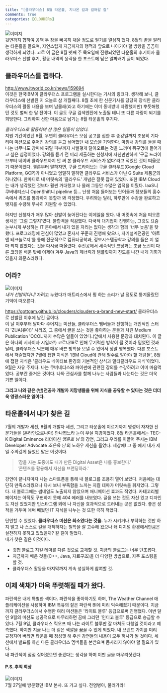 ```yaml
---
title: "[클라우더스] 8월 타운홀, 지나온 길과 걸어갈 길"
comments: true
categories: [CLOUDERs]
---
```

![이미지](https://user-images.githubusercontent.com/50163676/92095042-1f493400-ee10-11ea-966d-a3049d597d45.jpeg "8월-타운홀-필기")  
뒷면까지 합하여 공책 두 장을 빼곡히 채울 정도로 필기를 열심히 했다. 8월의 끝을 알리는 타운홀을 들으며, 자연스럽게 지금까지의 행적과 앞으로 나아가야 할 방향을 곰곰이 생각하게 되었다. 고로 이 글은 8월 넷째 주 목요일에 진행되었던 타운홀의 후기이자 클라우더스 선발 후기, 활동 내역의 윤곽을 한 포스트에 담은 알짜배기 글이 되었다.    

## 클라우더스를 접하다.
<http://www.itworld.co.kr/news/159694>  
이것은 한국IBM이 클라우더스 프로그램을 실시한다는 기사의 링크다. 생각해 보니, 클라우더스에 선발된 지 오늘로 삼 개월째다. 8월 초에 한 신문기사를 당당히 장식한 클라우더스의 활동 내용을 보며 남몰래(라고 하기에는 이미 동네방네 자랑했지만) 뿌듯해했던 것도 벌써 한 달 전이다. 이 글도 구글 검색엔진에 노출될 테니 또 다른 자랑이 되기를 희망한다. 그리하여 선한 마음으로 남기는 8월 타운홀의 후기다.    

*클라우더스로 활동하며 참 많은 일들이 있었다.*    
지원 기간이었던 6월, 우연히 클라우더스 모집 공고를 접한 후 종강일까지 조용히 기다리며 미션으로 주어진 강의를 듣고 싶어했던 내 모습을 기억한다. 마침내 강의를 들을 때 나는 너무나도 창피해 귀밑 피부까지 시뻘겋게 달아오르는 것을 느끼며 쥐구멍에 들어가고 싶은 심정이었다. 강의를 듣기 전 미리 제출하는 신청서에 자신만만하게 '구글 드라이브부터 네이버 클라우드까지 안 써 본 클라우드 서비스가 없다'라고 적었던 것이 떠올랐기 때문이었다. 결론부터 말하자면, 구글 드라이브는 구글 클라우드(Google Cloud Platform, GCP)가 아니었고 엄밀히 말하면 클라우드 서비스가 아닌 G Suite 제품군의 하나였다. 한마디로 내 머릿속의 '클라우드' 개념은 잘못 잡혀 있었다. 또한 IBM Cloud는 내가 생각했던 것보다 훨씬 거대했고 나 몰래 그동안 수많은 업적을 이뤘다. IaaS니 쿠버네티스니 OpenShift니 pipeline 등... 난생 처음 들어보는 단어들과 정보들의 홍수 속에서 퀴즈를 통과하지 못할까 봐 걱정했다. 우려와는 달리, 하루만에 수강을 완료하고 뱃지를 수령해 무사히 지원할 수 있었다.    

하지만 신청자가 매우 많아 선발이 늦어진다는 이메일을 왔다. 내 머릿속에 처음 떠오른 생각은 '그럼 그렇지'였다. 불합격을 직감했다. 다국적 대기업이 진행하는, 그것도 요즘 눈부시게 부상하는 IT 분야에서 내가 있을 자리는 없다는 생각과 함께 '너무 늦음'을 탓했다. 프로그래밍에 관심이 많았고 혼자서 꾸준히 진행해 왔으나, 자기설계전공인 '아트 앤 테크놀로지'를 통해 전문적으로 컴퓨터공학과, 정보시스템공학과 강의를 들은 지 얼마 되지 않았다는 것을 다시금 떠올렸다. 주전공에서 세속적인 코딩과는 조금 노선이 다른 코딩을 배운 탓에 이제야 겨우 Java의 제너릭과 템플릿까지 진도를 나간 내게 기회가 있을지 의문스러웠다.    

## 어라?  
![이미지](https://user-images.githubusercontent.com/50163676/92096036-6683f480-ee11-11ea-91c9-f75c9caeb50a.jpeg "어라? 클라우더스에 선발되다니!")  
*내가 선발되다니!* 자려고 누웠다가 매트리스에서 핑 하는 소리가 날 정도로 퉁겨올랐던 기억이 떠오른다.    

<https://gottgam.github.io/clouders/clouders-a-brand-new-start/> 
클라우더스로 선발된 이후에 남긴 글이다.  
이 날 이후부터 달마다 주어지는 미션들, 클라우더스 멤버들과 진행하는 개인적인 스터디 'ZUA(쥬아)' 시리즈, 그 중에서 글을 쓰는 것을 좋아하는 분들과 차린 Medium Publication 'OCOL'까지 수많은 일들이 있었다.(앞에서 사용한 문장과 대치된다. 이 글은 하나의 서사이자 시일까?) 코로나19로 인해 무기력한 방학이 될 것이라 믿었던 것과 달리, 클라우더스 덕분에 매우 바쁜 방학을 보낼 수 있어서 정말 행복했다. 다른 포스트에서 저술했지만 7월에 접한 지식은 'IBM Cloud에 관해 필수로 알아야 할 개념들', 8월에 접한 지식은 '클라우드 네이티브 환경의 기본적인 상식과 멀티클라우드 지식'이었다. 9월은 자유 주제다. 나는 쿠버네티스와 파이썬에 관련된 강의를 수강하려고 이미 마음먹었다. 공부란 즐거운 것이다. 나와 관심사를 함께 나누는 사람들과 나눈다는 것은 더욱 기쁜 일이다.    

__그리고 나와 같은 (반)전공자 개발자 지망생들을 위해 지식을 공유할 수 있다는 것은 더더욱 영광스러운 일이다.__    

## 타운홀에서 내가 찾은 길  
7월의 개발자 세션, 8월의 개발자 세션, 그리고 타운홀에 이르기까지 명성이 자자한 전문가들을 (온라인으로나마) 만나뵙느라 눈이 부실 지경이었다. 8월 타운홀에서는 TEC-K Digital Eminence 리더이신 *맹윤호 님* 의 강연, 그리고 우리를 이끌어 주시는 IBM Developer Advocate *조은옥 님* 의 노하우 세션을 들었다. 세상에! 그 중 에서 내가 제일 주의깊게 들었던 말은 이것이다.  
> '잠을 자는 도중에도 내가 만든 Digital Asset은 나를 홍보한다.'  
> '콘텐츠를 활용해서 자신을 브랜딩하라.'    

강연이 끝나자마자 나는 스마트폰을 통해 내 블로그를 조용히 열어 보았다. 처음에는 대단히 만족스러웠으나 다시 보니 부족함을 느끼는 지킬 테마가 머릿속을 휘저었다. 그렇다. 내 블로그에는 썸네일도 노출되지 않았으며 애니메이션 효과도 적었다. 카테고리별 페이지는 아직도 구현하지 못해 404 에러를 내보였다. 글을 쓰는 것도 자신 있고 디자인도 자신 있었지만 인스타그램 외에 나 자신을 효과적으로 드러내는 곳은 없었다. 좋은 성적을 거두며 애써 배웠던 IT 지식을 나누는 것 또한 극히 적었다.    

단언할 수 있었다. __클라우더스 미션은 최소였다는 것을.__ 누가 시키거나 부탁하는 것만 하지 말고 나 스스로 길을 개척하자는 철학을 잘 고수해 왔으나 왜 디지털 환경에서만큼은 실천하지 못하고 있었을까? 갈 길이 멀었다.  
내가 찾은 길은 이것이다.  
+ 깃헙 블로그 지킬 테마를 다른 것으로 교체할 것. 지금의 블로그는 너무 단조롭다.  
+ 지금까지 배운 것들(C++, Java, 자료구조)을 더 다양한 방법으로, 자주 포스팅을 할 것.  
+ 클라우더스 활동을 마지막까지 계속 성실하게 참여할 것.    

## 이제 색채가 더욱 뚜렷해질 때가 왔다.  
파란색은 내게 특별한 색이다. 파란색을 좋아하기도 하며, The Weather Channel 애플리케이션을 사용하며 IBM 특유의 짙은 파란색 BI에 미리 익숙해졌기 때문이다. 지금까지 클라우더스에서 수행한 여러 미션들은 '라이트 블루' 등급으로써 진행했다. 이번 달인 9월의 미션도 성공적으로 마무리하면 꿈에 그리던 '인디고 블루' 등급으로 승급할 수 있다. 7월 9일, 클라우더스 킥오프 때 나는 라이트 블루만 잘 마쳐도 다행일 것이라고 예측했다. 하지만 지금 나는 더 짙은 색깔을 꿈꿀 수 있게 되었다. 내 브랜드 가치를 미리 규정지어 버리면 타운홀 때 정성껏 해 주신 강연들의 내용이 모두 허사가 될 것이다. 세션에서 발표를 하신 다른 클라우더스 멤버들을 본받으며 몸사리지 않아야 할 필요가 있다.  
내 파란색이 점점 짙어졌으면 좋겠다는 생각을 하며 이만 글을 마무리짓겠다.    

#### P.S. 추억 회상  
![이미지](https://user-images.githubusercontent.com/50163676/92096052-6b48a880-ee11-11ea-8250-693aa90dd79d.jpeg "7월 IBM 본사 방문!")  
7월 27일에 방문했던 IBM 본사. 또 가고 싶다. 전염병아, 물러가라!
